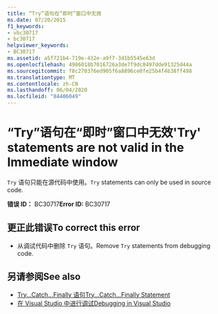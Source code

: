 ```yaml
---
title: “Try”语句在“即时”窗口中无效
ms.date: 07/20/2015
f1_keywords:
- vbc30717
- bc30717
helpviewer_keywords:
- BC30717
ms.assetid: a5f721b4-719e-432e-a9f7-3d1b5545e63d
ms.openlocfilehash: 4986018b7016726a3de7f9dc8497dde91325d44a
ms.sourcegitcommit: f8c270376ed905f6a8896ce0fe25b4f4b38ff498
ms.translationtype: MT
ms.contentlocale: zh-CN
ms.lasthandoff: 06/04/2020
ms.locfileid: "84406049"
---
```

# <a name="try-statements-are-not-valid-in-the-immediate-window"></a><span data-ttu-id="d8496-102">“Try”语句在“即时”窗口中无效</span><span class="sxs-lookup"><span data-stu-id="d8496-102">'Try' statements are not valid in the Immediate window</span></span>
<span data-ttu-id="d8496-103">`Try` 语句只能在源代码中使用。</span><span class="sxs-lookup"><span data-stu-id="d8496-103">`Try` statements can only be used in source code.</span></span>  
  
 <span data-ttu-id="d8496-104">**错误 ID：** BC30717</span><span class="sxs-lookup"><span data-stu-id="d8496-104">**Error ID:** BC30717</span></span>  
  
## <a name="to-correct-this-error"></a><span data-ttu-id="d8496-105">更正此错误</span><span class="sxs-lookup"><span data-stu-id="d8496-105">To correct this error</span></span>  
  
- <span data-ttu-id="d8496-106">从调试代码中删除 `Try` 语句。</span><span class="sxs-lookup"><span data-stu-id="d8496-106">Remove `Try` statements from debugging code.</span></span>  
  
## <a name="see-also"></a><span data-ttu-id="d8496-107">另请参阅</span><span class="sxs-lookup"><span data-stu-id="d8496-107">See also</span></span>

- [<span data-ttu-id="d8496-108">Try...Catch...Finally 语句</span><span class="sxs-lookup"><span data-stu-id="d8496-108">Try...Catch...Finally Statement</span></span>](../language-reference/statements/try-catch-finally-statement.md)
- [<span data-ttu-id="d8496-109">在 Visual Studio 中进行调试</span><span class="sxs-lookup"><span data-stu-id="d8496-109">Debugging in Visual Studio</span></span>](/visualstudio/debugger/debugger-feature-tour)
